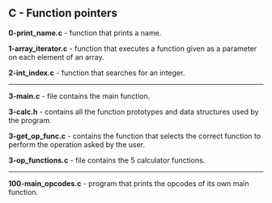 ## C - Function pointers

**0-print_name.c** - function that prints a name.

**1-array_iterator.c** - function that executes a function given as a parameter on each element of an array.

**2-int_index.c** - function that searches for an integer.

<hr>

**3-main.c** - file contains the main function. 

**3-calc.h** - contains all the function prototypes and data structures used by the program.

**3-get_op_func.c** - contains the function that selects the correct function to perform the operation asked by the user.

**3-op_functions.c** - file contains the 5 calculator functions.

<hr>

**100-main_opcodes.c** -  program that prints the opcodes of its own main function.
